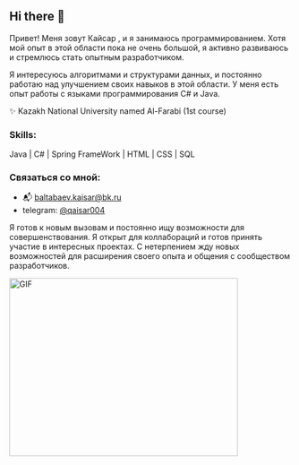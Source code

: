 Hi there  👋
-------------
Привет! Меня зовут Кайсар , и я занимаюсь программированием. Хотя мой опыт в этой области пока не очень большой, я активно развиваюсь и стремлюсь стать опытным разработчиком.

Я интересуюсь алгоритмами и структурами данных, и постоянно работаю над улучшением своих навыков в этой области. У меня есть опыт работы с языками программирования С# и Java.

✨ Kazakh National University named Al-Farabi (1st course)

### Skills:
Java | C# | Spring FrameWork | HTML | CSS | SQL 

### Связаться со мной:
- 📬 baltabaev.kaisar@bk.ru
- telegram: [@qaisar004](https://t.me/qaisar004)

Я готов к новым вызовам и постоянно ищу возможности для совершенствования. Я открыт для коллабораций и готов принять участие в интересных проектах. С нетерпением жду новых возможностей для расширения своего опыта и общения с сообществом разработчиков.

<img align="left" alt="GIF" src="https://upload.wikimedia.org/wikipedia/ru/6/6b/NyanCat.gif" width="408" height="318" />
</br>





